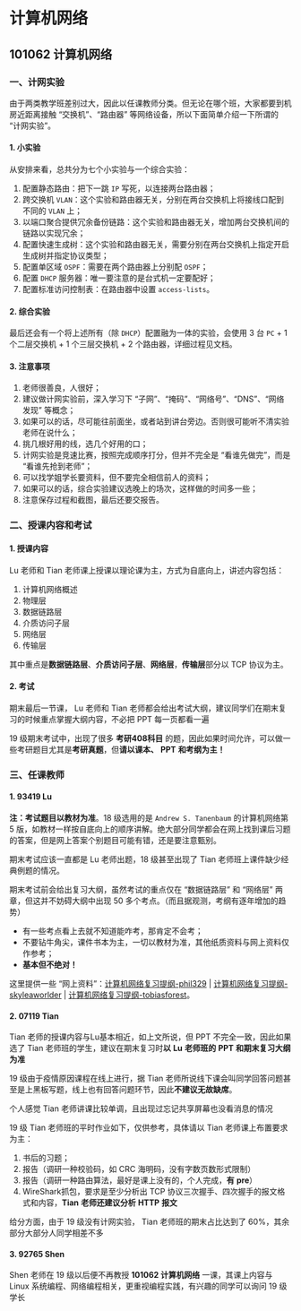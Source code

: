 # 计算机网络

## 101062 计算机网络

### 一、计网实验

由于两类教学班差别过大，因此以任课教师分类。但无论在哪个班，大家都要到机房近距离接触 “交换机”、“路由器” 等网络设备，所以下面简单介绍一下所谓的 “计网实验”。

#### 1. 小实验

从安排来看，总共分为七个小实验与一个综合实验：

1. 配置静态路由：把下一跳 `IP` 写死，以连接两台路由器；
2. 跨交换机 `VLAN`：这个实验和路由器无关，分别在两台交换机上将接线口配到不同的 `VLAN` 上；
3. 以端口聚合提供冗余备份链路：这个实验和路由器无关，增加两台交换机间的链路以实现冗余；
4. 配置快速生成树：这个实验和路由器无关，需要分别在两台交换机上指定开启生成树并指定协议类型；
5. 配置单区域 `OSPF`：需要在两个路由器上分别配 `OSPF`；
6. 配置 `DHCP` 服务器：唯一要注意的是台式机一定要配好；
7. 配置标准访问控制表：在路由器中设置 `access-lists`。

#### 2. 综合实验

最后还会有一个将上述所有（除 `DHCP`）配置融为一体的实验，会使用 3 台 `PC` + 1 个二层交换机 + 1 个三层交换机 + 2 个路由器，详细过程见文档。

#### 3. 注意事项

1. 老师很善良，人很好；
2. 建议做计网实验前，深入学习下 “子网”、“掩码”、“网络号”、“DNS”、“网络发现” 等概念；
3. 如果可以的话，尽可能往前面坐，或者站到讲台旁边。否则很可能听不清实验老师在说什么；
4. 挑几根好用的线，选几个好用的口；
5. 计网实验是竞速比赛，按照完成顺序打分，但并不完全是 “看谁先做完”，而是 “看谁先抢到老师”；
6. 可以找学姐学长要资料，但不要完全相信前人的资料；
7. 如果可以的话，综合实验建议选晚上的场次，这样做的时间多一些；
8. 注意保存过程和截图，最后还要交报告。

### 二、授课内容和考试

#### 1. 授课内容

Lu 老师和 Tian 老师课上授课以理论课为主，方式为自底向上，讲述内容包括：

1. 计算机网络概述
2. 物理层
3. 数据链路层
4. 介质访问子层
5. 网络层
6. 传输层

其中重点是**数据链路层**、**介质访问子层**、**网络层**，**传输层**部分以 TCP 协议为主。

#### 2. 考试

期末最后一节课， Lu 老师和 Tian 老师都会给出考试大纲，建议同学们在期末复习的时候重点掌握大纲内容，不必把 PPT 每一页都看一遍

19 级期末考试中，出现了很多 **考研408科目** 的题，因此如果时间允许，可以做一些考研题目尤其是**考研真题**，但**请以课本、** **PPT** **和考纲为主！**

### 三、任课教师

#### 1. 93419 Lu

**注：考试题目以教材为准**。18 级选用的是 `Andrew S. Tanenbaum` 的计算机网络第 5 版，如教材一样按自底向上的顺序讲解。绝大部分同学都会在网上找到课后习题的答案，但是网上答案个别题目可能有错，还是要注意甄别。

期末考试应该一直都是 Lu 老师出题，18 级甚至出现了 Tian 老师班上课件缺少经典例题的情况。

期末考试前会给出复习大纲，虽然考试的重点仅在 “数据链路层” 和 “网络层” 两章，但这并不妨碍大纲中出现 50 多个考点。（而且据观测，考纲有逐年增加的趋势）

* 有一些考点看上去就不知道能咋考，那肯定不会考；
* 不要钻牛角尖，课件书本为主，一切以教材为准，其他纸质资料与网上资料仅作参考；
* **基本但不绝对！**

这里提供一些 “网上资料”：[计算机网络复习提纲-phil329](https://github.com/TJ-CSCCG/TJCS-Images/tree/TJCS-Course/101062_计算机网络/2020/files/计算机网络复习提纲.pdf) | [计算机网络复习提纲-skyleaworlder](https://github.com/skyleaworlder/NOT_NOTE/tree/main/Computer-Network/AST-DJW) | [计算机网络复习提纲-tobiasforest](https://github.com/tobiasforest/r/blob/main/101062_计算机网络/计网复习.md)。

#### 2. 07119 Tian

Tian 老师的授课内容与Lu基本相近，如上文所说，但 PPT 不完全一致，因此如果选了 Tian 老师班的学生，建议在期末复习时**以** **Lu** **老师班的** **PPT** **和期末复习大纲为准**

19 级由于疫情原因课程在线上进行，据 Tian 老师所说线下课会叫同学回答问题甚至是上黑板写题，线上也有回答问题环节，因此**不建议无故缺席**。

个人感觉 Tian 老师讲课比较单调，且出现过忘记共享屏幕也没看消息的情况

19 级 Tian 老师班的平时作业如下，仅供参考，具体请以 Tian 老师课上布置要求为主：

1. 书后的习题；
2. 报告（调研一种校验码，如 CRC 海明码，没有字数页数形式限制）
3. 报告（调研一种路由算法，最好是课上没有的，个人完成，**有** **pre**）
4. WireShark抓包，要求是至少分析出 TCP 协议三次握手、四次握手的报文格式和内容，**Tian** **老师还建议分析** **HTTP** **报文**

给分方面，由于 19 级没有计网实验， Tian 老师班的期末占比达到了 60%，其余部分大部分人同学相差不多

#### 3. 92765 Shen

Shen 老师在 19 级以后便不再教授 **101062 计算机网络** 一课，其课上内容与 Linux 系统编程、网络编程相关，更重视编程实践，有兴趣的同学可以询问 19 级学长

